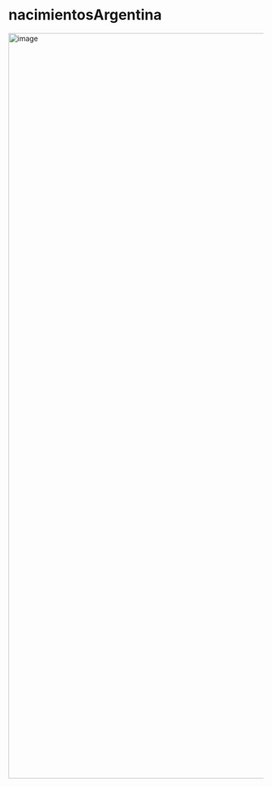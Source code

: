 # nacimientosArgentina

<img width="1470" alt="image" src="https://github.com/luluagasantiago/nacimientosArgentina/assets/150192572/b6017590-de5d-4302-8807-ecd5a52c8db2">
